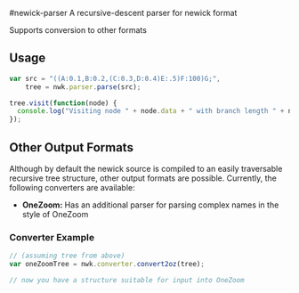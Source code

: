 #newick-parser
A recursive-descent parser for newick format

Supports conversion to other formats

## Usage
```js
var src = "((A:0.1,B:0.2,(C:0.3,D:0.4)E:.5)F:100)G;",
    tree = nwk.parser.parse(src);

tree.visit(function(node) {
  console.log("Visiting node " + node.data + " with branch length " + node.branchlength);
});
```

## Other Output Formats
Although by default the newick source is compiled to an easily traversable recursive tree structure, other output
formats are possible. Currently, the following converters are available:
  * **OneZoom:** Has an additional parser for parsing complex names in the style of OneZoom

### Converter Example
```js
// (assuming tree from above)
var oneZoomTree = nwk.converter.convert2oz(tree);

// now you have a structure suitable for input into OneZoom
```
